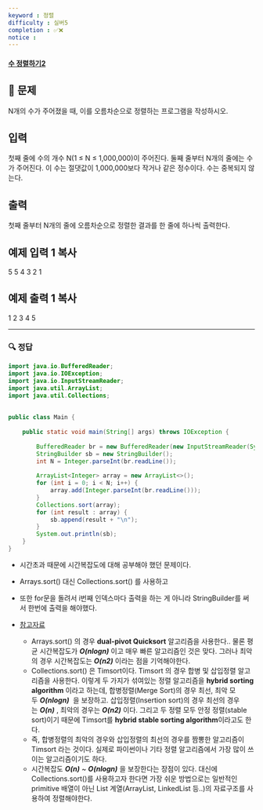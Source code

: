 ```yaml
---
keyword : 정렬
difficulty : 실버5
completion : ✅❌
notice : 
---
```


#### [수 정렬하기2](https://www.acmicpc.net/problem/2751)

## 📝 문제

N개의 수가 주어졌을 때, 이를 오름차순으로 정렬하는 프로그램을 작성하시오.

## 입력

첫째 줄에 수의 개수 N(1 ≤ N ≤ 1,000,000)이 주어진다. 둘째 줄부터 N개의 줄에는 수가 주어진다. 이 수는 절댓값이 1,000,000보다 작거나 같은 정수이다. 수는 중복되지 않는다.

## 출력

첫째 줄부터 N개의 줄에 오름차순으로 정렬한 결과를 한 줄에 하나씩 출력한다.

## 예제 입력 1 복사

5
5
4
3
2
1

## 예제 출력 1 복사

1
2
3
4
5


---

### 🔍 정답

```java
import java.io.BufferedReader;  
import java.io.IOException;  
import java.io.InputStreamReader;  
import java.util.ArrayList;  
import java.util.Collections;  
  
  
public class Main {  
  
    public static void main(String[] args) throws IOException {  
  
        BufferedReader br = new BufferedReader(new InputStreamReader(System.in));  
        StringBuilder sb = new StringBuilder();  
        int N = Integer.parseInt(br.readLine());  
  
        ArrayList<Integer> array = new ArrayList<>();  
        for (int i = 0; i < N; i++) {  
            array.add(Integer.parseInt(br.readLine()));  
        }  
        Collections.sort(array);  
        for (int result : array) {  
            sb.append(result + "\n");  
        }  
        System.out.println(sb);  
    }  
}
```
- 시간초과 때문에 시간복잡도에 대해 공부해야 했던 문제이다.
- Arrays.sort() 대신 Collections.sort() 를 사용하고
- 또한 for문을 돌려서 i번째 인덱스마다 출력을 하는 게 아니라 StringBuilder를 써서 한번에 출력을 해야했다.

- [참고자료](https://st-lab.tistory.com/106)
	- Arrays.sort() 의 경우 **dual-pivot Quicksort** 알고리즘을 사용한다.. 물론 평균 시간복잡도가 _**O(nlogn)**_ 이고 매우 빠른 알고리즘인 것은 맞다. 그러나 최악의 경우 시간복잡도는 _**O(n2)**_ 이라는 점을 기억해야한다.
	- Collections.sort() 은 Timsort이다. Timsort 의 경우 합병 및 삽입정렬 알고리즘을 사용한다. 이렇게 두 가지가 섞여있는 정렬 알고리즘을 **hybrid sorting algorithm** 이라고 하는데, 합병정렬(Merge Sort)의 경우 최선, 최악 모두 _**O(nlogn)**_  을 보장하고. 삽입정렬(Insertion sort)의 경우 최선의 경우는 _**O(n)**_ , 최악의 경우는 _**O(n2)**_ 이다. 그리고 두 정렬 모두 안정 정렬(stable sort)이기 때문에 Timsort를 **hybrid stable sorting algorithm**이라고도 한다.
	- 즉, 합병정렬의 최악의 경우와 삽입정렬의 최선의 경우를 짬뽕한 알고리즘이 Timsort 라는 것이다. 실제로 파이썬이나 기타 정렬 알고리즘에서 가장 많이 쓰이는 알고리즘이기도 하다.
	- 시간복잡도 _**O(n)**_ ~ _**O(nlogn)**_ 을 보장한다는 장점이 있다. 대신에 Collections.sort()를 사용하고자 한다면 가장 쉬운 방법으로는 일반적인 primitive 배열이 아닌 List 계열(ArrayList, LinkedList 등..)의 자료구조를 사용하여 정렬해야한다.
